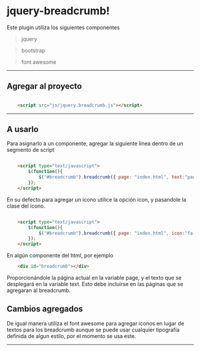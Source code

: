 # jquery-breadcrumb!


Este plugin utiliza los siguientes componentes
>jquery

>bootstrap

>font awesome


---
## Agregar al proyecto

```html

    <script src="js/jquery.breadcrumb.js"></script>

 ```

---

## A usarlo
Para asignarlo a un componente, agregar la siguiente línea dentro de un segmento de script
```html

    <script type="text/javascript">
		$(function(){
			$("#breadcrumb").breadcrumb({ page: "index.html", text:"pagina inicio" });
		});
	</script>

```
En su defecto para agregar un icono utilice la opción icon, y pasandole la clase del icono.
```html

    <script type="text/javascript">
		$(function(){
			$("#breadcrumb").breadcrumb({ page: "index.html", icon:"fa fa-list" });
		});
	</script>

```
En algún componente del html, por ejemplo

```HTML
    <div id="breadcrumb"></div>
```


Proporcionándole la página actual en la variable page, y el texto que se desplegará en la variable text.
Esto debe incluirse en las páginas que se agregaran al breadcrumb.

## Cambios agregados
De igual manera utiliza el font awesome para agregar iconos en lugar de textos para los breadcrumb
aunque se puede usar cualquier tipografía definida de algun estilo, por el momento se usa este.


---
